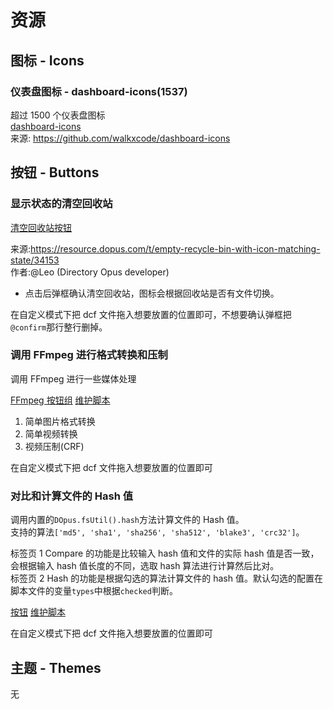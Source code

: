 # 资源

## 图标 - Icons

### 仪表盘图标 - dashboard-icons(1537)

超过 1500 个仪表盘图标  
[dashboard-icons](Dashboard%20Icons%20v93ab09f.dis)  
来源: https://github.com/walkxcode/dashboard-icons

## 按钮 - Buttons

### 显示状态的清空回收站

[清空回收站按钮](清空回收站.dcf)

来源:https://resource.dopus.com/t/empty-recycle-bin-with-icon-matching-state/34153  
作者:@Leo (Directory Opus developer)

- 点击后弹框确认清空回收站，图标会根据回收站是否有文件切换。

在自定义模式下把 dcf 文件拖入想要放置的位置即可，不想要确认弹框把`@confirm`那行整行删掉。

### 调用 FFmpeg 进行格式转换和压制

调用 FFmpeg 进行一些媒体处理

[FFmpeg 按钮组](FFmpeg.dcf)
[维护脚本](script/FFMpegInvoke.js)

1. 简单图片格式转换
2. 简单视频转换
3. 视频压制(CRF)

在自定义模式下把 dcf 文件拖入想要放置的位置即可

### 对比和计算文件的 Hash 值

调用内置的`DOpus.fsUtil().hash`方法计算文件的 Hash 值。  
支持的算法`['md5', 'sha1', 'sha256', 'sha512', 'blake3', 'crc32']`。

标签页 1 Compare 的功能是比较输入 hash 值和文件的实际 hash 值是否一致，会根据输入 hash 值长度的不同，选取 hash 算法进行计算然后比对。  
标签页 2 Hash 的功能是根据勾选的算法计算文件的 hash 值。默认勾选的配置在脚本文件的变量`types`中根据`checked`判断。

[按钮](Hash%20Compare.dcf)
[维护脚本](script/FileHashCompare.js)

在自定义模式下把 dcf 文件拖入想要放置的位置即可

## 主题 - Themes

无
